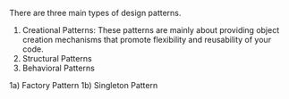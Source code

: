 There are three main types of design patterns.
1) Creational Patterns:
   These patterns are mainly about providing object creation mechanisms that promote flexibility and reusability of your code.
2) Structural Patterns
3) Behavioral Patterns


1a) Factory Pattern
1b) Singleton Pattern